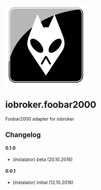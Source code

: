 ![Logo](admin/foobar2000.png)
# iobroker.foobar2000
Foobar2000 adapter for iobroker

## Changelog

#### 0.1.0
* (instalator) beta (20.10.2016)

#### 0.0.1
* (instalator) initial (12.10.2016)
